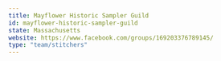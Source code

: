 ```yaml
---
title: Mayflower Historic Sampler Guild
id: mayflower-historic-sampler-guild
state: Massachusetts
website: https://www.facebook.com/groups/169203376789145/
type: "team/stitchers"
---
```

